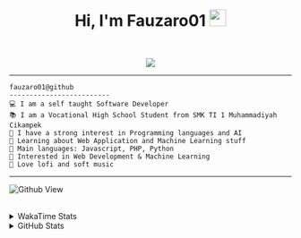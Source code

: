 <h1 align="center">
Hi, I'm Fauzaro01
  <img src="https://media.giphy.com/media/hvRJCLFzcasrR4ia7z/giphy.gif" width="30"></h1>
<br/>

<p align="center">
  <a href="https://github.com/DenverCoder1/readme-typing-svg">
    <img src="https://readme-typing-svg.herokuapp.com?lines=Chill%20and%20Coding;Full+Stack+Web+Developer;Student;Software%20Develover;Always%20learning%20new%20things&center=true&width=380&height=45">
  </a>
</p>

<hr>

```
fauzaro01@github
-------------------------
💻 I am a self taught Software Developer
📚 I am a Vocational High School Student from SMK TI 1 Muhammadiyah Cikampek
📝 I have a strong interest in Programming languages and AI
🌱 Learning about Web Application and Machine Learning stuff
🌟 Main languages: Javascript, PHP, Python
🚩 Interested in Web Development & Machine Learning
🎵 Love lofi and soft music 
```

<hr>

![Github View](https://komarev.com/ghpvc/?username=fauzaro01&style=flat-square)
<br><br>
<details>
  <summary>
     WakaTime Stats
  </summary>
  <br>
  <!--START_SECTION:waka-->

```txt
From: 10 September 2021 - To: 07 January 2025

Total Time: 684 hrs 33 mins

JavaScript          214 hrs 41 mins ████████░░░░░░░░░░░░░░░░░   31.36 %
PHP                 115 hrs         ████▒░░░░░░░░░░░░░░░░░░░░   16.80 %
HTML                83 hrs 55 mins  ███░░░░░░░░░░░░░░░░░░░░░░   12.26 %
EJS                 56 hrs 49 mins  ██░░░░░░░░░░░░░░░░░░░░░░░   08.30 %
Blade Template      51 hrs 47 mins  ██░░░░░░░░░░░░░░░░░░░░░░░   07.57 %
Java                41 hrs 50 mins  █▓░░░░░░░░░░░░░░░░░░░░░░░   06.11 %
CSS                 32 hrs 4 mins   █▒░░░░░░░░░░░░░░░░░░░░░░░   04.68 %
JSON                29 hrs 3 mins   █░░░░░░░░░░░░░░░░░░░░░░░░   04.24 %
Python              13 hrs 26 mins  ▒░░░░░░░░░░░░░░░░░░░░░░░░   01.96 %
Other               5 hrs 57 mins   ▒░░░░░░░░░░░░░░░░░░░░░░░░   00.87 %
```

<!--END_SECTION:waka-->
</details>
<details>
  <summary>
    GitHub Stats
  </summary>
  <br>
  <div align="center">
    <img src="https://github-readme-stats.vercel.app/api?username=Fauzaro01&show_icons=true&theme=algolia" alt="Fauzaro01's GitHub Stats" style="margin: 20px;" />
    <img src="https://github-readme-streak-stats.herokuapp.com/?user=Fauzaro01&theme=algolia" alt="Fauzaro01's GitHub Streak" style="margin: 20px;" />
  </div>

  <div align="center">
    <img src="https://github-readme-stats.vercel.app/api?username=Fauzaro01&show_icons=true&locale=en&count_private=true&hide_rank=true&custom_title=My%20GitHub%20Stats&disable_animations=true&theme=algolia" alt="Fauzaro01's Stars" style="margin: 20px;" />
    <img src="https://github-readme-stats.vercel.app/api/top-langs/?username=Fauzaro01&langs_count=8&theme=algolia&layout=compact" alt="Top Languages" style="margin: 20px;" />
  </div>
</details>
